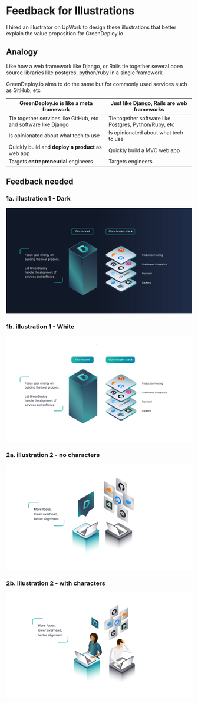# Feedback for Illustrations

I hired an illustrator on UpWork
to design these illustrations
that better explain the value proposition for GreenDeploy.io

## Analogy

Like how a web framework like Django, or Rails
tie together several open source libraries like postgres, python/ruby
in a single framework

GreenDeploy.io aims to do the same but for commonly used services such as GitHub, etc

| GreenDeploy.io is like a meta framework | Just like Django, Rails are web frameworks |
|--------------------------------------|--------------------|
|Tie together services like GitHub, etc and software like Django | Tie together software like Postgres, Python/Ruby, etc|
|Is opinionated about what tech to use|Is opinionated about what tech to use|
|Quickly build and **deploy a product** as web app|Quickly build a MVC web app|
|Targets **entrepreneurial** engineers|Targets engineers|

## Feedback needed

### 1a. illustration 1 - Dark

![](images/illustration-01-dark.jpg)

### 1b. illustration 1 - White

![](images/illustration-01-dark-white.jpg)

### 2a. illustration 2 - no characters

![](images/illustration-02-option1.jpg)

### 2b. illustration 2 - with characters

![](images/illustration-02-option2.jpg)

